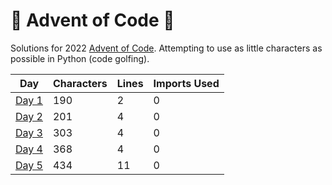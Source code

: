 # 🎄 Advent of Code 🎄

Solutions for 2022 [Advent of Code](http://adventofcode.com/).
Attempting to use as little characters as possible in Python (code golfing).

Day | Characters | Lines | Imports Used
--- | --- | --- | ---
[Day 1](https://github.com/nicoleserafino/adventofcode2022/blob/master/day01/day01.py) | 190 | 2 | 0
[Day 2](https://github.com/nicoleserafino/adventofcode2022/blob/master/day02/day02.py) | 201 | 4 | 0
[Day 3](https://github.com/nicoleserafino/adventofcode2022/blob/master/day03/day03.py) | 303 | 4 | 0
[Day 4](https://github.com/nicoleserafino/adventofcode2022/blob/master/day04/day04.py) | 368 | 4 | 0
[Day 5](https://github.com/nicoleserafino/adventofcode2022/blob/master/day05/day05.py) | 434 | 11 | 0